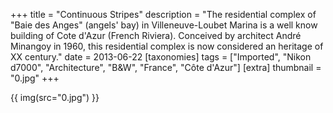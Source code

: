 +++
title = "Continuous Stripes"
description = "The residential complex of \"Baie des Anges\" (angels' bay) in Villeneuve-Loubet Marina is a well know building of Cote d'Azur (French Riviera). Conceived by architect André Minangoy in 1960, this residential complex is now considered an heritage of XX century."
date = 2013-06-22
[taxonomies]
tags = ["Imported", "Nikon d7000", "Architecture", "B&W", "France", "Côte d'Azur"]
[extra]
thumbnail = "0.jpg"
+++

{{ img(src="0.jpg") }}
